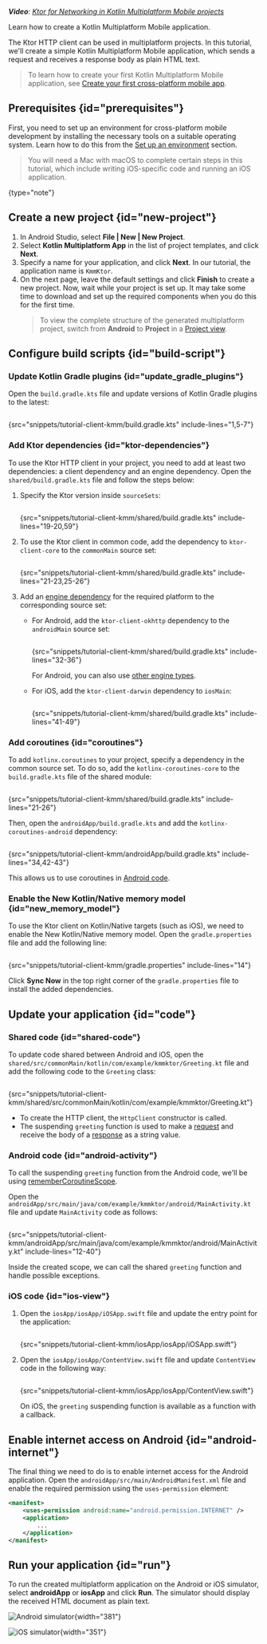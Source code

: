 [//]: # (title: Creating a cross-platform mobile application)

<show-structure for="chapter" depth="2"/>

<tldr>
<var name="example_name" value="tutorial-client-kmm"/>
<include from="lib.topic" element-id="download_example"/>
<p>
<b>Video</b>: <a href="https://youtu.be/_Q62iJoNOfg">Ktor for Networking in Kotlin Multiplatform Mobile projects</a> 
</p>
</tldr>

<link-summary>
Learn how to create a Kotlin Multiplatform Mobile application.
</link-summary>

The Ktor HTTP client can be used in multiplatform projects. In this tutorial, we'll create a simple Kotlin Multiplatform Mobile application, which sends a request and receives a response body as plain HTML text.

> To learn how to create your first Kotlin Multiplatform Mobile application, see [Create your first cross-platform mobile app](https://kotlinlang.org/docs/multiplatform-mobile-create-first-app.html).


## Prerequisites {id="prerequisites"}

First, you need to set up an environment for cross-platform mobile development by installing the necessary tools on a suitable operating system. Learn how to do this from the [Set up an environment](https://kotlinlang.org/docs/multiplatform-mobile-setup.html) section.

> You will need a Mac with macOS to complete certain steps in this tutorial, which include writing iOS-specific code and running an iOS application.
>
{type="note"}

## Create a new project {id="new-project"}

1. In Android Studio, select **File | New | New Project**.
2. Select **Kotlin Multiplatform App** in the list of project templates, and click **Next**.
3. Specify a name for your application, and click **Next**. In our tutorial, the application name is `KmmKtor`.
4. On the next page, leave the default settings and click **Finish** to create a new project.
   Now, wait while your project is set up. It may take some time to download and set up the required components when you do this for the first time.
   > To view the complete structure of the generated multiplatform project, switch from **Android** to **Project** in a [Project view](https://developer.android.com/studio/projects#ProjectView).

## Configure build scripts {id="build-script"}

### Update Kotlin Gradle plugins {id="update_gradle_plugins"}

Open the `build.gradle.kts` file and update versions of Kotlin Gradle plugins to the latest:

```kotlin
```
{src="snippets/tutorial-client-kmm/build.gradle.kts" include-lines="1,5-7"}

### Add Ktor dependencies {id="ktor-dependencies"}

To use the Ktor HTTP client in your project, you need to add at least two dependencies: a client dependency and an engine dependency. Open the `shared/build.gradle.kts` file and follow the steps below:

1. Specify the Ktor version inside `sourceSets`:
   ```kotlin
   ```
   {src="snippets/tutorial-client-kmm/shared/build.gradle.kts" include-lines="19-20,59"}

   <include from="getting_started_ktor_client.topic" element-id="eap-note"/>

2. To use the Ktor client in common code, add the dependency to `ktor-client-core` to the `commonMain` source set:
   ```kotlin
   ```
   {src="snippets/tutorial-client-kmm/shared/build.gradle.kts" include-lines="21-23,25-26"}

3. Add an [engine dependency](http-client_engines.md) for the required platform to the corresponding source set:
   - For Android, add the `ktor-client-okhttp` dependency to the `androidMain` source set:
     ```kotlin
     ```
     {src="snippets/tutorial-client-kmm/shared/build.gradle.kts" include-lines="32-36"}
   
     For Android, you can also use [other engine types](http-client_engines.md#jvm-android).
   - For iOS, add the `ktor-client-darwin` dependency to `iosMain`:
     ```kotlin
     ```
     {src="snippets/tutorial-client-kmm/shared/build.gradle.kts" include-lines="41-49"}


### Add coroutines {id="coroutines"}

To add `kotlinx.coroutines` to your project, specify a dependency in the common source set. 
To do so, add the `kotlinx-coroutines-core` to the `build.gradle.kts` file of the shared module:

```kotlin
```
{src="snippets/tutorial-client-kmm/shared/build.gradle.kts" include-lines="21-26"}

Then, open the `androidApp/build.gradle.kts` and add the `kotlinx-coroutines-android` dependency:

```kotlin
```
{src="snippets/tutorial-client-kmm/androidApp/build.gradle.kts" include-lines="34,42-43"}

This allows us to use coroutines in [Android code](#android-activity).

### Enable the New Kotlin/Native memory model {id="new_memory_model"}
To use the Ktor client on Kotlin/Native targets (such as iOS), we need to enable the New Kotlin/Native memory model.
Open the `gradle.properties` file and add the following line:

```Gradle
```
{src="snippets/tutorial-client-kmm/gradle.properties" include-lines="14"}

Click **Sync Now** in the top right corner of the `gradle.properties` file to install the added dependencies.


## Update your application {id="code"}

### Shared code {id="shared-code"}

To update code shared between Android and iOS, open the `shared/src/commonMain/kotlin/com/example/kmmktor/Greeting.kt` file and add the following code to the `Greeting` class:

```kotlin
```
{src="snippets/tutorial-client-kmm/shared/src/commonMain/kotlin/com/example/kmmktor/Greeting.kt"}

- To create the HTTP client, the `HttpClient` constructor is called.
- The suspending `greeting` function is used to make a [request](request.md) and receive the body of a [response](response.md) as a string value.

### Android code {id="android-activity"}

To call the suspending `greeting` function from the Android code, we'll be using [rememberCoroutineScope](https://developer.android.com/reference/kotlin/androidx/compose/runtime/package-summary#rememberCoroutineScope(kotlin.Function0)).

Open the `androidApp/src/main/java/com/example/kmmktor/android/MainActivity.kt` file and update `MainActivity` code as follows:

```kotlin
```
{src="snippets/tutorial-client-kmm/androidApp/src/main/java/com/example/kmmktor/android/MainActivity.kt" include-lines="12-40"}

Inside the created scope, we can call the shared `greeting` function and handle possible exceptions.


### iOS code {id="ios-view"}

1. Open the `iosApp/iosApp/iOSApp.swift` file and update the entry point for the application:
   ```Swift
   ```
   {src="snippets/tutorial-client-kmm/iosApp/iosApp/iOSApp.swift"}
   
2. Open the `iosApp/iosApp/ContentView.swift` file and update `ContentView` code in the following way:
   ```Swift
   ```
   {src="snippets/tutorial-client-kmm/iosApp/iosApp/ContentView.swift"} 
   
   On iOS, the `greeting` suspending function is available as a function with a callback.

## Enable internet access on Android {id="android-internet"}

The final thing we need to do is to enable internet access for the Android application.
Open the `androidApp/src/main/AndroidManifest.xml` file and enable the required permission using the `uses-permission` element:

```xml
<manifest>
    <uses-permission android:name="android.permission.INTERNET" />
    <application>
        ...
    </application>
</manifest> 
```

## Run your application {id="run"}

To run the created multiplatform application on the Android or iOS simulator, select **androidApp** or **iosApp** and click **Run**.
The simulator should display the received HTML document as plain text.

<tabs>
<tab title="Android">

![Android simulator](tutorial_client_kmm_android.png){width="381"}

</tab>
<tab title="iOS">

![iOS simulator](tutorial_client_kmm_ios.png){width="351"}

</tab>
</tabs>



